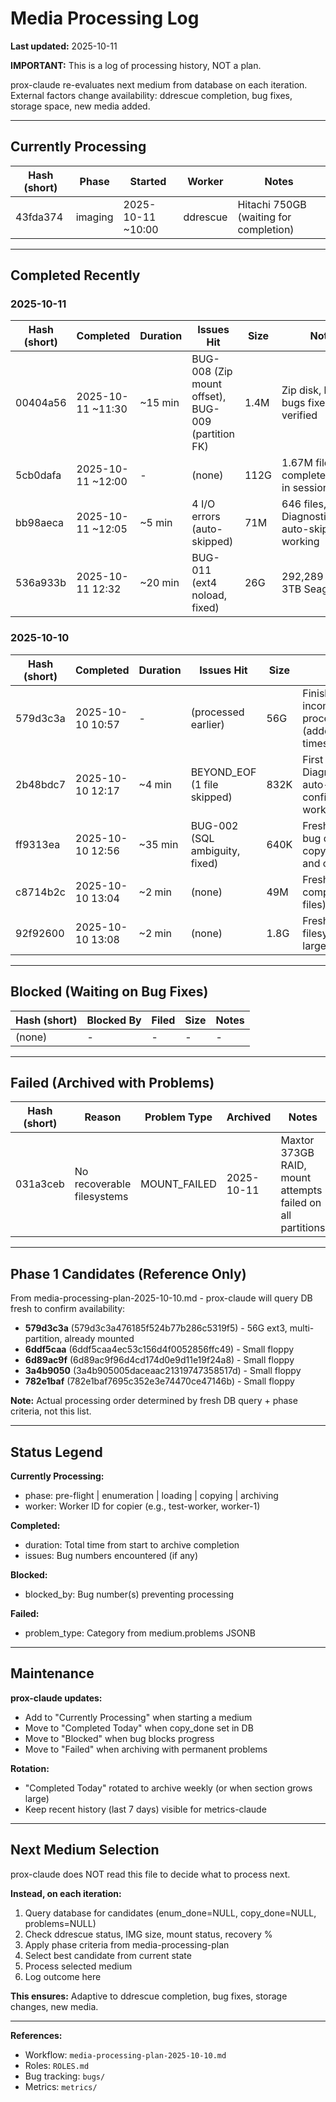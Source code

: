 <!--
Author: PB and Claude
Date: Thu 10 Oct 2025
License: (c) HRDAG, 2025, GPL-2 or newer

------
ntt/processing-queue.md
-->

# Media Processing Log

**Last updated:** 2025-10-11

**IMPORTANT:** This is a log of processing history, NOT a plan.

prox-claude re-evaluates next medium from database on each iteration. External factors change availability: ddrescue completion, bug fixes, storage space, new media added.

---

## Currently Processing

| Hash (short) | Phase | Started | Worker | Notes |
|--------------|-------|---------|--------|-------|
| 43fda374 | imaging | 2025-10-11 ~10:00 | ddrescue | Hitachi 750GB (waiting for completion) |

---

## Completed Recently

### 2025-10-11

| Hash (short) | Completed | Duration | Issues Hit | Size | Notes |
|--------------|-----------|----------|------------|------|-------|
| 00404a56 | 2025-10-11 ~11:30 | ~15 min | BUG-008 (Zip mount offset), BUG-009 (partition FK) | 1.4M | Zip disk, both bugs fixed and verified |
| 5cb0dafa | 2025-10-11 ~12:00 | - | (none) | 112G | 1.67M files, completed earlier in session |
| bb98aeca | 2025-10-11 ~12:05 | ~5 min | 4 I/O errors (auto-skipped) | 71M | 646 files, DiagnosticService auto-skip working |
| 536a933b | 2025-10-11 12:32 | ~20 min | BUG-011 (ext4 noload, fixed) | 26G | 292,289 files, 3TB Seagate disk |

### 2025-10-10

| Hash (short) | Completed | Duration | Issues Hit | Size | Notes |
|--------------|-----------|----------|------------|------|-------|
| 579d3c3a | 2025-10-10 10:57 | - | (processed earlier) | 56G | Finished incomplete processing (added DB timestamps) |
| 2b48bdc7 | 2025-10-10 12:17 | ~4 min | BEYOND_EOF (1 file skipped) | 832K | First test run, DiagnosticService auto-skip confirmed working |
| ff9313ea | 2025-10-10 12:56 | ~35 min | BUG-002 (SQL ambiguity, fixed) | 640K | Fresh run, hit SQL bug during copying, fixed and completed |
| c8714b2c | 2025-10-10 13:04 | ~2 min | (none) | 49M | Fresh run, clean completion (1358 files) |
| 92f92600 | 2025-10-10 13:08 | ~2 min | (none) | 1.8G | Fresh run, sparse filesystem (2 large files) |

---

## Blocked (Waiting on Bug Fixes)

| Hash (short) | Blocked By | Filed | Size | Notes |
|--------------|------------|-------|------|-------|
| (none) | - | - | - | - |

---

## Failed (Archived with Problems)

| Hash (short) | Reason | Problem Type | Archived | Notes |
|--------------|--------|--------------|----------|-------|
| 031a3ceb | No recoverable filesystems | MOUNT_FAILED | 2025-10-11 | Maxtor 373GB RAID, mount attempts failed on all partitions |

---

## Phase 1 Candidates (Reference Only)

From media-processing-plan-2025-10-10.md - prox-claude will query DB fresh to confirm availability:

- **579d3c3a** (579d3c3a476185f524b77b286c5319f5) - 56G ext3, multi-partition, already mounted
- **6ddf5caa** (6ddf5caa4ec53c156d4f0052856ffc49) - Small floppy
- **6d89ac9f** (6d89ac9f96d4cd174d0e9d11e19f24a8) - Small floppy
- **3a4b9050** (3a4b905005daceaac21319747358517d) - Small floppy
- **782e1baf** (782e1baf7695c352e3e74470ce47146b) - Small floppy

**Note:** Actual processing order determined by fresh DB query + phase criteria, not this list.

---

## Status Legend

**Currently Processing:**
- phase: pre-flight | enumeration | loading | copying | archiving
- worker: Worker ID for copier (e.g., test-worker, worker-1)

**Completed:**
- duration: Total time from start to archive completion
- issues: Bug numbers encountered (if any)

**Blocked:**
- blocked_by: Bug number(s) preventing processing

**Failed:**
- problem_type: Category from medium.problems JSONB

---

## Maintenance

**prox-claude updates:**
- Add to "Currently Processing" when starting a medium
- Move to "Completed Today" when copy_done set in DB
- Move to "Blocked" when bug blocks progress
- Move to "Failed" when archiving with permanent problems

**Rotation:**
- "Completed Today" rotated to archive weekly (or when section grows large)
- Keep recent history (last 7 days) visible for metrics-claude

---

## Next Medium Selection

prox-claude does NOT read this file to decide what to process next.

**Instead, on each iteration:**
1. Query database for candidates (enum_done=NULL, copy_done=NULL, problems=NULL)
2. Check ddrescue status, IMG size, mount status, recovery %
3. Apply phase criteria from media-processing-plan
4. Select best candidate from current state
5. Process selected medium
6. Log outcome here

**This ensures:** Adaptive to ddrescue completion, bug fixes, storage changes, new media.

---

**References:**
- Workflow: `media-processing-plan-2025-10-10.md`
- Roles: `ROLES.md`
- Bug tracking: `bugs/`
- Metrics: `metrics/`
